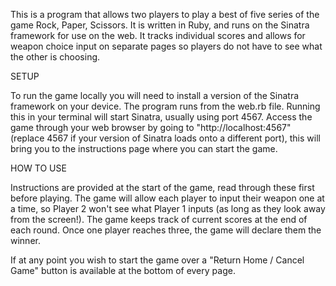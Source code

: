This is a program that allows two players to play a best of five series of the game Rock, Paper, Scissors. It is written in Ruby, and runs on the Sinatra framework for use on the web. It tracks individual scores and allows for weapon choice input on separate pages so players do not have to see what the other is choosing.

SETUP

To run the game locally you will need to install a version of the Sinatra framework on your device. The program runs from the web.rb file. Running this in your terminal will start Sinatra, usually using port 4567. Access the game through your web browser by going to "http://localhost:4567" (replace 4567 if your version of Sinatra loads onto a different port), this will bring you to the instructions page where you can start the game.

HOW TO USE

Instructions are provided at the start of the game, read through these first before playing. The game will allow each player to input their weapon one at a time, so Player 2 won't see what Player 1 inputs (as long as they look away from the screen!). The game keeps track of current scores at the end of each round. Once one player reaches three, the game will declare them the winner.

If at any point you wish to start the game over a "Return Home / Cancel Game" button is available at the bottom of every page.